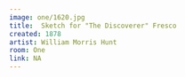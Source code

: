 ```yaml
---
image: one/1620.jpg
title:  Sketch for "The Discoverer" Fresco
created: 1878
artist: William Morris Hunt
room: One
link: NA
---
```



